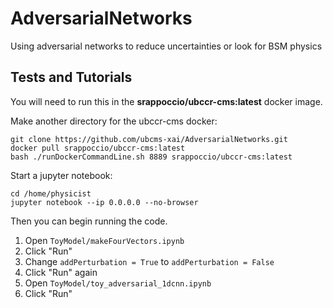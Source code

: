 # AdversarialNetworks
Using adversarial networks to reduce uncertainties or look for BSM physics



## Tests and Tutorials

You will need to run this in the **srappoccio/ubccr-cms:latest** docker image. 



Make another directory for the ubccr-cms docker:

```
git clone https://github.com/ubcms-xai/AdversarialNetworks.git
docker pull srappoccio/ubccr-cms:latest
bash ./runDockerCommandLine.sh 8889 srappoccio/ubccr-cms:latest
```


Start a jupyter notebook:

```
cd /home/physicist
jupyter notebook --ip 0.0.0.0 --no-browser
```

Then you can begin running the code.

1. Open `ToyModel/makeFourVectors.ipynb`
2. Click "Run"
3. Change `addPerturbation = True` to `addPerturbation = False`
4. Click "Run" again
5. Open `ToyModel/toy_adversarial_1dcnn.ipynb`
6. Click "Run"

